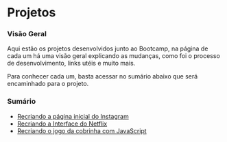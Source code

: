 # Projetos

### Visão Geral
<p>Aqui estão os projetos desenvolvidos junto ao Bootcamp, na página de cada um há uma visão geral explicando as mudanças, como foi o processo  de desenvolvimento, links utéis e muito mais.</p>
<p> Para conhecer cada um, basta acessar no sumário abaixo que será encaminhado para o projeto.</p>

### Sumário

<ul>
  <li><a href="https://github.com/stpn-lopes/dio_estudos/tree/main/html_web_developer/Projetos/recriando-jogo-cobrinha-js"</a>Recriando a página inicial do Instagram</li>
  <li><a href="">Recriando a Interface do Netflix</a></li>
  <li><a href="https://github.com/stpn-lopes/InstaWorld">Recriando o jogo da cobrinha com JavaScript</a></li>
</ul>
